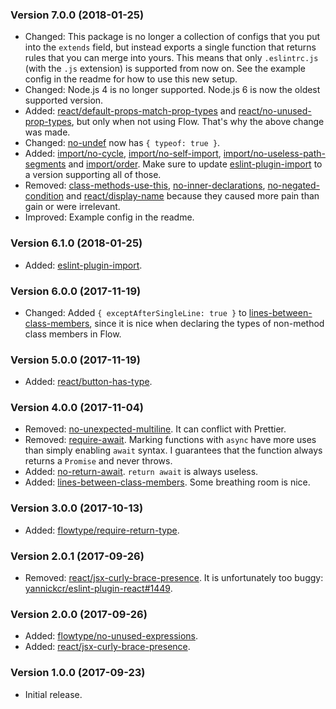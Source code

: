 ### Version 7.0.0 (2018-01-25)

- Changed: This package is no longer a collection of configs that you put into
  the `extends` field, but instead exports a single function that returns rules
  that you can merge into yours. This means that only `.eslintrc.js` (with the
  `.js` extension) is supported from now on. See the example config in the
  readme for how to use this new setup.
- Changed: Node.js 4 is no longer supported. Node.js 6 is now the oldest
  supported version.
- Added: [react/default-props-match-prop-types] and
  [react/no-unused-prop-types], but only when not using Flow. That's why the
  above change was made.
- Changed: [no-undef] now has `{ typeof: true }`.
- Added: [import/no-cycle], [import/no-self-import],
  [import/no-useless-path-segments] and [import/order]. Make sure to update
  [eslint-plugin-import] to a version supporting all of those.
- Removed: [class-methods-use-this], [no-inner-declarations],
  [no-negated-condition] and [react/display-name] because they caused more pain
  than gain or were irrelevant.
- Improved: Example config in the readme.

### Version 6.1.0 (2018-01-25)

- Added: [eslint-plugin-import].

### Version 6.0.0 (2017-11-19)

- Changed: Added `{ exceptAfterSingleLine: true }` to
  [lines-between-class-members], since it is nice when declaring the types of
  non-method class members in Flow.

### Version 5.0.0 (2017-11-19)

- Added: [react/button-has-type].

### Version 4.0.0 (2017-11-04)

- Removed: [no-unexpected-multiline]. It can conflict with Prettier.
- Removed: [require-await]. Marking functions with `async` have more uses than
  simply enabling `await` syntax. I guarantees that the function always returns
  a `Promise` and never throws.
- Added: [no-return-await]. `return await` is always useless.
- Added: [lines-between-class-members]. Some breathing room is nice.

### Version 3.0.0 (2017-10-13)

- Added: [flowtype/require-return-type].

### Version 2.0.1 (2017-09-26)

- Removed: [react/jsx-curly-brace-presence]. It is unfortunately too buggy:
  [yannickcr/eslint-plugin-react#1449].

### Version 2.0.0 (2017-09-26)

- Added: [flowtype/no-unused-expressions].
- Added: [react/jsx-curly-brace-presence].

### Version 1.0.0 (2017-09-23)

- Initial release.

[class-methods-use-this]: https://eslint.org/docs/rules/class-methods-use-this
[eslint-plugin-import]: https://github.com/benmosher/eslint-plugin-import
[flowtype/no-unused-expressions]: https://github.com/gajus/eslint-plugin-flowtype#eslint-plugin-flowtype-rules-no-unused-expressions
[flowtype/require-return-type]: https://github.com/gajus/eslint-plugin-flowtype#eslint-plugin-flowtype-rules-require-return-type
[import/no-cycle]: https://github.com/benmosher/eslint-plugin-import/blob/master/docs/rules/no-cycle.md
[import/no-self-import]: https://github.com/benmosher/eslint-plugin-import/blob/master/docs/rules/no-self-import.md
[import/no-useless-path-segments]: https://github.com/benmosher/eslint-plugin-import/blob/master/docs/rules/no-useless-path-segments.md
[import/order]: https://github.com/benmosher/eslint-plugin-import/blob/master/docs/rules/order.md
[lines-between-class-members]: https://eslint.org/docs/rules/lines-between-class-members
[no-inner-declarations]: https://eslint.org/docs/rules/no-inner-declarations
[no-negated-condition]: https://eslint.org/docs/rules/no-negated-condition
[no-return-await]: https://eslint.org/docs/rules/no-return-await
[no-undef]: https://eslint.org/docs/rules/no-undef
[no-unexpected-multiline]: https://eslint.org/docs/rules/no-unexpected-multiline
[react/button-has-type]: https://github.com/yannickcr/eslint-plugin-react/blob/master/docs/rules/button-has-type.md
[react/default-props-match-prop-types]: https://github.com/yannickcr/eslint-plugin-react/blob/master/docs/rules/default-props-match-prop-types.md
[react/display-name]: https://github.com/yannickcr/eslint-plugin-react/blob/master/docs/rules/display-name.md
[react/jsx-curly-brace-presence]: https://github.com/yannickcr/eslint-plugin-react/blob/master/docs/rules/jsx-curly-brace-presence.md
[react/no-unused-prop-types]: https://github.com/yannickcr/eslint-plugin-react/blob/master/docs/rules/no-unused-prop-types.md
[require-await]: https://eslint.org/docs/rules/require-await
[yannickcr/eslint-plugin-react#1449]: https://github.com/yannickcr/eslint-plugin-react/issues/1449

